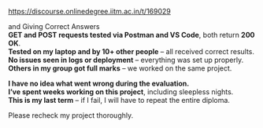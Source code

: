 https://discourse.onlinedegree.iitm.ac.in/t/169029

and Giving Correct Answers</strong><br/>
 <strong>GET and POST requests tested via Postman and VS Code</strong>, both return <strong>200 OK</strong>.<br/>
 <strong>Tested on my laptop and by 10+ other people</strong> – all received correct results.<br/>
 <strong>No issues seen in logs or deployment</strong> – everything was set up properly.<br/>
 <strong>Others in my group got full marks</strong> – we worked on the same project.</p>
<p> <strong>I have no idea what went wrong during the evaluation.</strong><br/>
 <strong>I’ve spent weeks working on this project</strong>, including sleepless nights.<br/>
 <strong>This is my last term</strong> – if I fail, I will have to repeat the entire diploma.</p>
<p>Please recheck my project thoroughly.